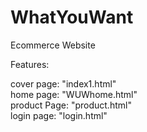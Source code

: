 # WhatYouWant
Ecommerce Website

Features:

cover page:   "index1.html"<br>
home page:    "WUWhome.html"<br>
product Page: "product.html"<br>
login page:   "login.html"<br>
